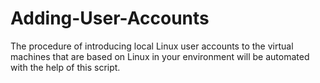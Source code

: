 # Adding-User-Accounts
The procedure of introducing local Linux user accounts to the virtual machines that are based on Linux in your environment will be automated with the help of this script. 
